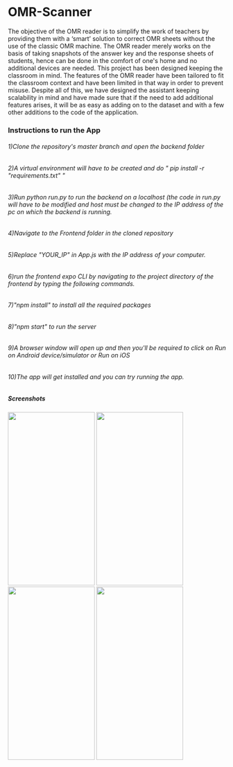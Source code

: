 # OMR-Scanner


The objective of the OMR reader is to simplify the work of teachers by providing them with a ‘smart’ solution to correct OMR sheets without the use of the classic OMR machine. The OMR reader merely works on the basis of taking snapshots of the answer key and the response sheets of students, hence can be done in the comfort of one's home and no additional devices are needed.  This project has been designed keeping the classroom in mind. The features of the OMR reader have been tailored to fit the classroom context and have been limited in that way in order to prevent misuse. Despite all of this, we have designed the assistant keeping scalability in mind and have made sure that if the need to add additional features arises, it will be as easy as adding on to the dataset and with a few other additions to the code of the application.


### Instructions to run the App

###### 1)Clone the repository's master branch and open the backend folder
###### 2)A virtual environment will have to be created and do " pip install -r "requirements.txt" "
###### 3)Run python run.py to run the backend on a localhost (the code in run.py will have to be modified and host must be changed to the IP address of the pc on which the backend is running.
###### 4)Navigate to the Frontend folder in the cloned repository
###### 5)Replace "YOUR_IP" in App.js with the IP address of your computer.
###### 6)run the frontend expo CLI by navigating to the project directory of the frontend by typing the following commands.
###### 7)"npm install" to install all the required packages
###### 8)"npm start" to run the server
###### 9)A browser window will open up and then you'll be required to click on Run on Android device/simulator or Run on iOS
###### 10)The app will get installed and you can try running the app.


##### Screenshots

<img src="https://user-images.githubusercontent.com/65126211/100473180-c7b31f80-3103-11eb-9fde-9873f187cd56.jpeg" width="200" height="400" />
<img src="https://user-images.githubusercontent.com/65126211/100473188-c84bb600-3103-11eb-9567-3caf0455b9bb.jpeg" width="200" height="400" />
<img src="https://user-images.githubusercontent.com/65126211/100473178-c681f280-3103-11eb-8396-8435d4d1b021.jpeg" width="200" height="400" />
<img src="https://user-images.githubusercontent.com/65126211/100473179-c71a8900-3103-11eb-8ecb-da16600f4772.jpeg" width="200" height="400" />




